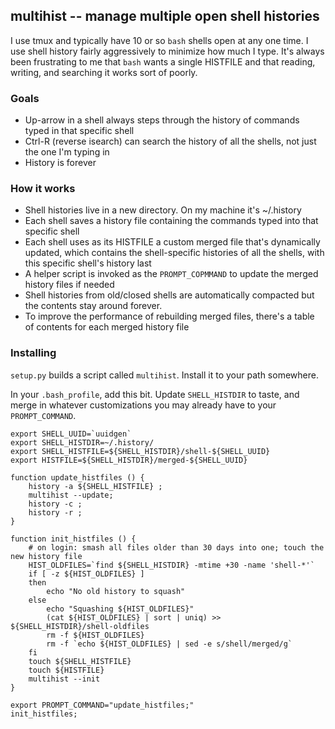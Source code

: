 ## multihist -- manage multiple open shell histories

I use tmux and typically have 10 or so `bash` shells open at any one time.
I use shell history fairly aggressively to minimize how much I type.  It's
always been frustrating to me that `bash` wants a single HISTFILE and that 
reading, writing, and searching it works sort of poorly.

### Goals

* Up-arrow in a shell always steps through the history of commands typed in that
specific shell
* Ctrl-R (reverse isearch) can search the history of all the shells, not just 
the one I'm typing in
* History is forever

### How it works

* Shell histories live in a new directory.  On my machine it's 
~/.history 
* Each shell saves a history file containing the commands typed into that 
specific shell
* Each shell uses as its HISTFILE a custom merged file that's dynamically 
updated, which contains the shell-specific histories of all the shells, 
with this specific shell's history last
* A helper script is invoked as the `PROMPT_COPMMAND` to update the merged history 
files if needed
* Shell histories from old/closed shells are automatically compacted but the
contents stay around forever. 
* To improve the performance of rebuilding merged files, there's a table of contents
for each merged history file

### Installing 

`setup.py` builds a script called `multihist`.  Install it to your path somewhere.

In your `.bash_profile`, add this bit.  Update `SHELL_HISTDIR` to taste, and merge in
whatever customizations you may already have to your `PROMPT_COMMAND`.

```
export SHELL_UUID=`uuidgen`
export SHELL_HISTDIR=~/.history/
export SHELL_HISTFILE=${SHELL_HISTDIR}/shell-${SHELL_UUID}
export HISTFILE=${SHELL_HISTDIR}/merged-${SHELL_UUID}

function update_histfiles () {
    history -a ${SHELL_HISTFILE} ;
    multihist --update;
    history -c ; 
    history -r ;
}

function init_histfiles () {
    # on login: smash all files older than 30 days into one; touch the new history file
    HIST_OLDFILES=`find ${SHELL_HISTDIR} -mtime +30 -name 'shell-*'`
    if [ -z ${HIST_OLDFILES} ]
    then
        echo "No old history to squash"
    else
        echo "Squashing ${HIST_OLDFILES}"
        (cat ${HIST_OLDFILES} | sort | uniq) >> ${SHELL_HISTDIR}/shell-oldfiles
        rm -f ${HIST_OLDFILES}
        rm -f `echo ${HIST_OLDFILES} | sed -e s/shell/merged/g`
    fi
    touch ${SHELL_HISTFILE}
    touch ${HISTFILE}
    multihist --init
}

export PROMPT_COMMAND="update_histfiles;"
init_histfiles;
```


